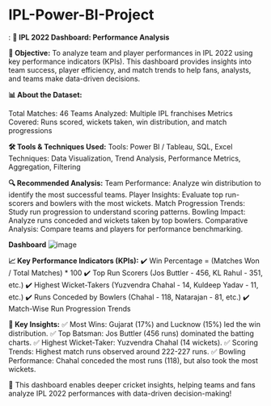 # IPL-Power-BI-Project

:
**🏏 IPL 2022 Dashboard: Performance Analysis**

**📌 Objective:**
To analyze team and player performances in IPL 2022 using key performance indicators (KPIs). This dashboard provides insights into team success, player efficiency, and match trends to help fans, analysts, and teams make data-driven decisions.

**📊 About the Dataset:**

Total Matches: 46
Teams Analyzed: Multiple IPL franchises
Metrics Covered: Runs scored, wickets taken, win distribution, and match progressions

**🛠 Tools & Techniques Used:**
Tools: Power BI / Tableau, SQL, Excel
Techniques: Data Visualization, Trend Analysis, Performance Metrics, Aggregation, Filtering

**🔍 Recommended Analysis:**
Team Performance: Analyze win distribution to identify the most successful teams.
Player Insights: Evaluate top run-scorers and bowlers with the most wickets.
Match Progression Trends: Study run progression to understand scoring patterns.
Bowling Impact: Analyze runs conceded and wickets taken by top bowlers.
Comparative Analysis: Compare teams and players for performance benchmarking.

**Dashboard**
![image](https://github.com/user-attachments/assets/d6cb5fec-d63b-4188-8539-4b9d883fb7a0)


**📈 Key Performance Indicators (KPIs):**
✔️ Win Percentage = (Matches Won / Total Matches) * 100
✔️ Top Run Scorers (Jos Buttler - 456, KL Rahul - 351, etc.)
✔️ Highest Wicket-Takers (Yuzvendra Chahal - 14, Kuldeep Yadav - 11, etc.)
✔️ Runs Conceded by Bowlers (Chahal - 118, Natarajan - 81, etc.)
✔️ Match-Wise Run Progression Trends

**🔎 Key Insights:**
✅ Most Wins: Gujarat (17%) and Lucknow (15%) led the win distribution.
✅ Top Batsman: Jos Buttler (456 runs) dominated the batting charts.
✅ Highest Wicket-Taker: Yuzvendra Chahal (14 wickets).
✅ Scoring Trends: Highest match runs observed around 222-227 runs.
✅ Bowling Performance: Chahal conceded the most runs (118), but also took the most wickets.

📢 This dashboard enables deeper cricket insights, helping teams and fans analyze IPL 2022 performances with data-driven decision-making!
